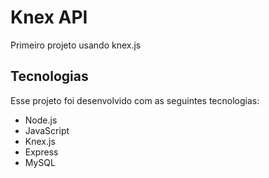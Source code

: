 # Knex API

Primeiro projeto usando knex.js

## Tecnologias

Esse projeto foi desenvolvido com as seguintes tecnologias:

- Node.js
- JavaScript
- Knex.js
- Express
- MySQL